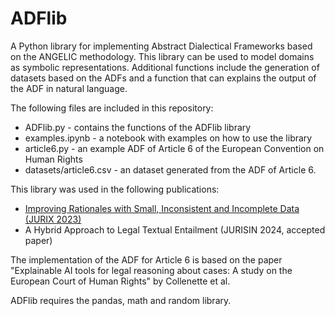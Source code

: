 # ADFlib
A Python library for implementing Abstract Dialectical Frameworks based on the ANGELIC methodology.
This library can be used to model domains as symbolic representations. 
Additional functions include the generation of datasets based on the ADFs and a function that can explains the output of the ADF in natural language. 

The following files are included in this repository:
* ADFlib.py - contains the functions of the ADFlib library
* examples.ipynb - a notebook with examples on how to use the library
* article6.py - an example ADF of Article 6 of the European Convention on Human Rights
* datasets/article6.csv - an dataset generated from the ADF of Article 6. 

This library was used in the following publications:
* [Improving Rationales with Small, Inconsistent and Incomplete Data (JURIX 2023)](https://ebooks.iospress.nl/volumearticle/65567)
* A Hybrid Approach to Legal Textual Entailment (JURISIN 2024, accepted paper)

The implementation of the ADF for Article 6 is based on the paper "Explainable AI tools for legal reasoning about cases: A study on the European Court of Human Rights" by Collenette et al.

ADFlib requires the pandas, math and random library. 